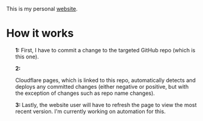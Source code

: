 This is my personal [website](https://website-j83.pages.dev/).
<h1>How it works</h1>
<ul><strong>1:</strong> First, I have to commit a change to the targeted GitHub repo (which is this one).</ul>
<ul><strong>2:</strong></p> Cloudflare pages, which is linked to this repo, automatically detects and deploys any committed changes (either negative or positive, but with the exception of changes such as repo name changes).</ul>
<ul><strong>3: </strong> Lastly, the website user will have to refresh the page to view the most recent version. I'm currently working on automation for this.</ul>
